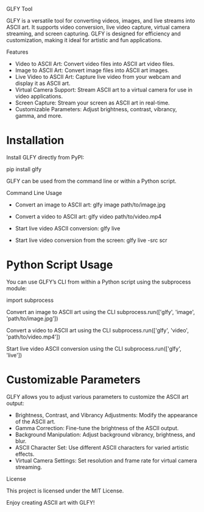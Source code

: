 GLFY Tool

GLFY is a versatile tool for converting videos, images, and live streams into ASCII art. It supports video conversion, live video capture, virtual camera streaming, and screen capturing. GLFY is designed for efficiency and customization, making it ideal for artistic and fun applications.

Features

- Video to ASCII Art: Convert video files into ASCII art video files.
- Image to ASCII Art: Convert image files into ASCII art images.
- Live Video to ASCII Art: Capture live video from your webcam and display it as ASCII art.
- Virtual Camera Support: Stream ASCII art to a virtual camera for use in video applications.
- Screen Capture: Stream your screen as ASCII art in real-time.
- Customizable Parameters: Adjust brightness, contrast, vibrancy, gamma, and more.

# Installation

Install GLFY directly from PyPI:

pip install glfy

GLFY can be used from the command line or within a Python script.

Command Line Usage

- Convert an image to ASCII art:
  glfy image path/to/image.jpg

- Convert a video to ASCII art:
  glfy video path/to/video.mp4

- Start live video ASCII conversion:
  glfy live

- Start live video conversion from the screen:
  glfy live -src scr

# Python Script Usage

You can use GLFY’s CLI from within a Python script using the subprocess module:

import subprocess

Convert an image to ASCII art using the CLI
subprocess.run(['glfy', 'image', 'path/to/image.jpg'])

Convert a video to ASCII art using the CLI
subprocess.run(['glfy', 'video', 'path/to/video.mp4'])

Start live video ASCII conversion using the CLI
subprocess.run(['glfy', 'live'])

# Customizable Parameters

GLFY allows you to adjust various parameters to customize the ASCII art output:

- Brightness, Contrast, and Vibrancy Adjustments: Modify the appearance of the ASCII art.
- Gamma Correction: Fine-tune the brightness of the ASCII output.
- Background Manipulation: Adjust background vibrancy, brightness, and blur.
- ASCII Character Set: Use different ASCII characters for varied artistic effects.
- Virtual Camera Settings: Set resolution and frame rate for virtual camera streaming.

License

This project is licensed under the MIT License.

Enjoy creating ASCII art with GLFY!